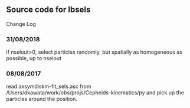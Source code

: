

## Source code for lbsels

Change Log

### 31/08/2018
 if nselout>0, select particles randomly, but spatially as homogeneous as possible, up to nselout

### 08/08/2017
 read axsymdiskm-fit_sels.asc from /Users/dkawata/work/obs/projs/Cepheids-kinematics/py and pick up the particles around the position. 


